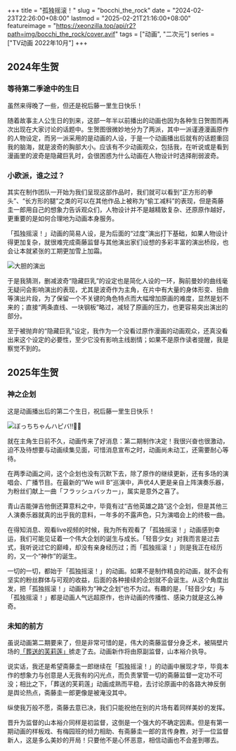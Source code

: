 +++
title = "孤独摇滚！"
slug = "bocchi_the_rock"
date = "2024-02-23T22:26:00+08:00"
lastmod = "2025-02-21T21:16:00+08:00"
featureimage = "https://xeonzilla.top/api/r2?path=img/bocchi_the_rock/cover.avif"
tags = ["动画", "二次元"]
series = ["TV动画 2022年10月"]
+++
## 2024年生贺
### 等待第二季途中的生日
虽然来得晚了一些，但还是祝后藤一里生日快乐！

随着故事主人公生日的到来，这部一年半以前播出的动画也因为各种生日贺图而再次出现在大家讨论的话题中。生贺图很微妙地分为了两派，其中一派谨遵漫画原作的人物设定，而另一派采用的是动画的人设，于是一个动画播出后就有的话题重回我的脑海，就是波奇的胸部大小。应该有不少动画观众，包括我，在听说或是看到漫画里的波奇是隐藏巨乳时，会很困惑为什么动画在人物设计时选择削弱波奇。

### 小欧派，谁之过？
其实在制作团队一开始为我们呈现这部作品时，我们就可以看到“正方形的拳头”、“长方形的腿”之类的可以在其他作品上被称为“偷工减料”的表现，但是斋藤圭一郎用自己的想象力告诉观众们，人物设计并不是越精致复杂、还原原作越好，更重要的是如何合理地为动画本身服务。

「孤独摇滚！」动画的简易人设，是为后面的“过度”演出打下基础，如果人物设计得更加复杂，就很难完成斋藤监督与其他演出家们设想的多彩丰富的演出桥段，也会让本就紧张的工期更加雪上加霜。

![大胆的演出](https://xeonzilla.top/api/r2?path=img/bocchi_the_rock/01.avif "大胆的演出")

于是我猜测，删减波奇“隐藏巨乳”的设定也是简化人设的一环，胸前曼妙的曲线毫无疑问会影响演出的表现，尤其是波奇作为主角，在片中有大量的身体形变、扭曲等演出片段，为了保留一个不关键的角色特点而大幅增加原画的难度，显然是划不来的；直接“两条直线、一块钢板”略过，减轻了原画的压力，也更容易突出演出的部分。

至于被抛弃的“隐藏巨乳”设定，我作为一个没看过原作漫画的动画观众，还真没看出来这个设定的必要性，至少它没有影响主线剧情；如果不是原作读者提醒，我是察觉不到的。

## 2025年生贺
### 神之企划
这是动画播出后的第二个生日，祝后藤一里生日快乐！

![ぼっちちゃんハピバ‼️🎂🎉](https://xeonzilla.top/api/r2?path=img/bocchi_the_rock/02.avif "[ぼっちちゃんハピバ‼️🎂🎉](https://x.com/hamazi__/status/1892829109044039963)")

就在主角生日前不久，动画传来了好消息：第二期制作决定！我很兴奋也很激动，迫不及待想要与动画续集见面，可惜消息宣布之时，动画尚未动工，还需要耐心等待。

在两季动画之间，这个企划也没有沉默下去，除了原作的继续更新，还有多场的演唱会、广播节目。在最新的“We will B”巡演中，声优4人更是亲自上阵演奏乐器，为粉丝们献上一曲「フラッシュバッカー」，属实是意外之喜了。

青山吉能弹吉他倒还算意料之中，毕竟有过“吉他英雄之路”这个企划，但是其他三人演奏乐器就真的出乎我的意料，一年多的不露声色，只为演唱会上的终极一曲。

在得知消息、观看live视频的时候，我为所有观看了「孤独摇滚！」动画感到幸运，我们可能见证着一个伟大企划的诞生与成长。「轻音少女」对我而言是过去式，我听说过它的巅峰，却没有亲身经历过；而「孤独摇滚！」则是我正在经历的，又一个“神作”的诞生。

一切的一切，都始于「孤独摇滚！」的动画。如果不是制作精良的动画，就不会有坚实的粉丝群体与可观的收益，后面的各种接续的企划就不会诞生。从这个角度出发，把「孤独摇滚！」动画称为“神之企划”也不为过。有趣的是，「轻音少女」与「孤独摇滚！」都是动画人气远超原作，也许动画的传播性、感染力就是这么神奇。

### 未知的前方
虽说动画第二期要来了，但是非常可惜的是，伟大的斋藤监督分身乏术，被隔壁片场的[「葬送的芙莉莲」](/post/sousou_no_frieren/)掳走了去。动画新作将由原副监督，山本裕介执导。

说实话，我还是希望斋藤圭一郎继续在「孤独摇滚！」的动画中展现才华，毕竟本作的想象力与创意是人无我有的闪光点，而负责掌管一切的斋藤监督一定功不可没；相比之下，「葬送的芙莉莲」动画成熟而平稳，去讨论原画中的各路大神反倒是舆论热点，斋藤圭一郎更像是被淹没其中。

纵使我万般不愿，斋藤去意已决，我们只能祝他在别的片场有着同样美妙的发挥。

晋升为监督的山本裕介同样是初监督，这倒是一个强大的不确定因素。但是有第一期动画的样板戏、有梅园班的倾力相助、有斋藤圭一郎的言传身教，对于一位监督新人，这是多么美妙的开局！只要他不是心怀恶意，相信动画也不会差到哪去。
